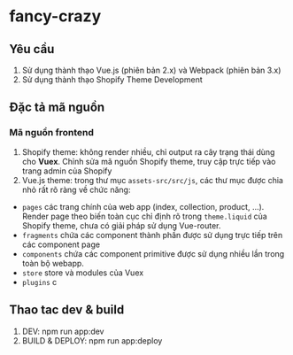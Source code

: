 # fancy-crazy

## Yêu cầu
1. Sử dụng thành thạo Vue.js (phiên bản 2.x) và Webpack (phiên bản 3.x)
2. Sử dụng thành thạo Shopify Theme Development

## Đặc tả mã nguồn
### Mã nguồn frontend
1. Shopify theme: không render nhiều, chỉ output ra cây trạng thái dùng cho **Vuex**. Chỉnh sửa mã nguồn Shopify theme, truy cập trực tiếp vào trang admin của Shopify
2. Vue.js theme: trong thư mục `assets-src/src/js`, các thư mục được chia nhỏ rất rõ ràng về chức năng:
  * `pages` các trang chính của web app (index, collection, product, ...). Render page theo biến toàn cục chỉ định rõ trong `theme.liquid` của Shopify theme, chưa có giải pháp sử dụng Vue-router.
  * `fragments` chứa các component thành phần được sử dụng trực tiếp trên các component page
  * `components` chứa các component primitive được sử dụng nhiều lần trong toàn bộ webapp.
  * `store` store và modules của Vuex 
  * `plugins` c

## Thao tac dev & build
1. DEV: npm run app:dev
2. BUILD & DEPLOY: npm run app:deploy
